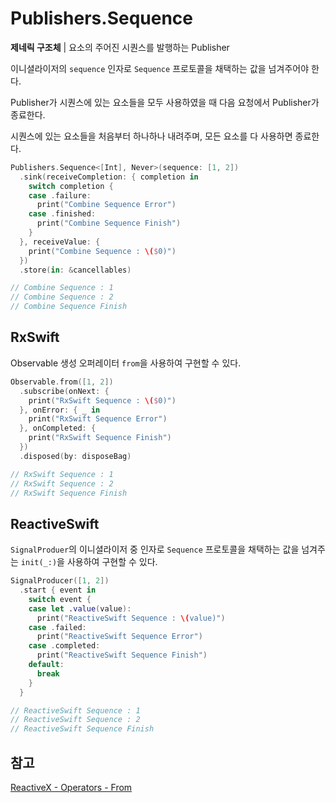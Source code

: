 # Publishers.Sequence

**제네릭 구조체** | 요소의 주어진 시퀀스를 발행하는 Publisher

이니셜라이저의 `sequence` 인자로 `Sequence` 프로토콜을 채택하는 값을 넘겨주어야 한다.

Publisher가 시퀀스에 있는 요소들을 모두 사용하였을 때 다음 요청에서 Publisher가 종료한다.

시퀀스에 있는 요소들을 처음부터 하나하나 내려주며, 모든 요소를 다 사용하면 종료한다.

```swift
Publishers.Sequence<[Int], Never>(sequence: [1, 2])
  .sink(receiveCompletion: { completion in
    switch completion {
    case .failure:
      print("Combine Sequence Error")
    case .finished:
      print("Combine Sequence Finish")
    }
  }, receiveValue: {
    print("Combine Sequence : \($0)")
  })
  .store(in: &cancellables)

// Combine Sequence : 1
// Combine Sequence : 2
// Combine Sequence Finish
```

## RxSwift

Observable 생성 오퍼레이터 `from`을 사용하여 구현할 수 있다.

```swift
Observable.from([1, 2])
  .subscribe(onNext: {
    print("RxSwift Sequence : \($0)")
  }, onError: { _ in
    print("RxSwift Sequence Error")
  }, onCompleted: {
    print("RxSwift Sequence Finish")
  })
  .disposed(by: disposeBag)

// RxSwift Sequence : 1
// RxSwift Sequence : 2
// RxSwift Sequence Finish
```

## ReactiveSwift

`SignalProduer`의 이니셜라이저 중 인자로 `Sequence` 프로토콜을 채택하는 값을 넘겨주는 `init(_:)`을 사용하여 구현할 수 있다.

```swift
SignalProducer([1, 2])
  .start { event in
    switch event {
    case let .value(value):
      print("ReactiveSwift Sequence : \(value)")
    case .failed:
      print("ReactiveSwift Sequence Error")
    case .completed:
      print("ReactiveSwift Sequence Finish")
    default:
      break
    }
  }

// ReactiveSwift Sequence : 1
// ReactiveSwift Sequence : 2
// ReactiveSwift Sequence Finish
```

## 참고

[ReactiveX - Operators - From](http://reactivex.io/documentation/operators/from.html)